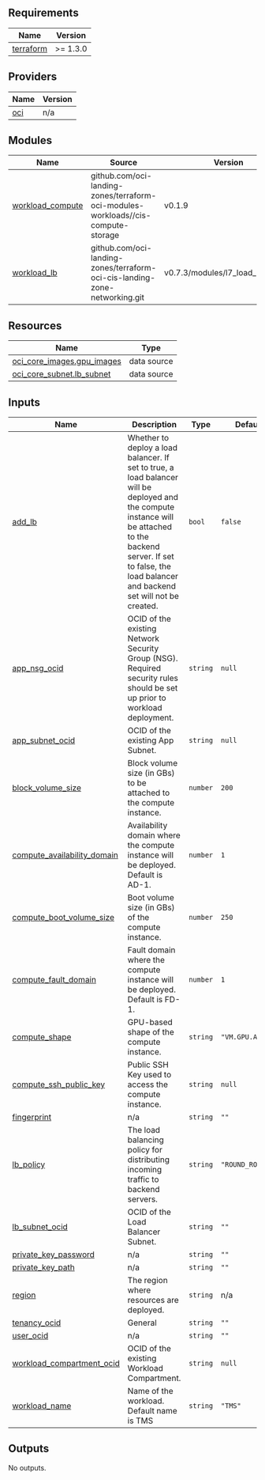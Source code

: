 ## Requirements

| Name | Version |
|------|---------|
| <a name="requirement_terraform"></a> [terraform](#requirement\_terraform) | >= 1.3.0 |

## Providers

| Name | Version |
|------|---------|
| <a name="provider_oci"></a> [oci](#provider\_oci) | n/a |

## Modules

| Name | Source | Version |
|------|--------|---------|
| <a name="module_workload_compute"></a> [workload\_compute](#module\_workload\_compute) | github.com/oci-landing-zones/terraform-oci-modules-workloads//cis-compute-storage | v0.1.9 |
| <a name="module_workload_lb"></a> [workload\_lb](#module\_workload\_lb) | github.com/oci-landing-zones/terraform-oci-cis-landing-zone-networking.git | v0.7.3/modules/l7\_load\_balancers |

## Resources

| Name | Type |
|------|------|
| [oci\_core\_images.gpu_images](https://registry.terraform.io/providers/oracle/oci/latest/docs/data-sources/core\_images) | data source |
| [oci\_core\_subnet.lb_subnet](https://registry.terraform.io/providers/oracle/oci/latest/docs/data-sources/core\_subnet) | data source |

## Inputs

| Name | Description | Type | Default | Required |
|------|-------------|------|---------|:--------:|
| <a name="input_add_lb"></a> [add\_lb](#input\_add\_lb) | Whether to deploy a load balancer. If set to true, a load balancer will be deployed and the compute instance will be attached to the backend server. If set to false, the load balancer and backend set will not be created. | `bool` | `false` | no |
| <a name="input_app_nsg_ocid"></a> [app\_nsg\_ocid](#input\_app\_nsg\_ocid) | OCID of the existing Network Security Group (NSG). Required security rules should be set up prior to workload deployment. | `string` | `null` | no |
| <a name="input_app_subnet_ocid"></a> [app\_subnet\_ocid](#input\_app\_subnet\_ocid) | OCID of the existing App Subnet. | `string` | `null` | no |
| <a name="input_block_volume_size"></a> [block\_volume\_size](#input\_block\_volume\_size) | Block volume size (in GBs) to be attached to the compute instance. | `number` | `200` | no |
| <a name="input_compute_availability_domain"></a> [compute\_availability\_domain](#input\_compute\_availability\_domain) | Availability domain where the compute instance will be deployed. Default is AD-1. | `number` | `1` | no |
| <a name="input_compute_boot_volume_size"></a> [compute\_boot\_volume\_size](#input\_compute\_boot\_volume\_size) | Boot volume size (in GBs) of the compute instance. | `number` | `250` | no |
| <a name="input_compute_fault_domain"></a> [compute\_fault\_domain](#input\_compute\_fault\_domain) | Fault domain where the compute instance will be deployed. Default is FD-1. | `number` | `1` | no |
| <a name="input_compute_shape"></a> [compute\_shape](#input\_compute\_shape) | GPU-based shape of the compute instance. | `string` | `"VM.GPU.A10.1"` | no |
| <a name="input_compute_ssh_public_key"></a> [compute\_ssh\_public\_key](#input\_compute\_ssh\_public\_key) | Public SSH Key used to access the compute instance. | `string` | `null` | no |
| <a name="input_fingerprint"></a> [fingerprint](#input\_fingerprint) | n/a | `string` | `""` | no |
| <a name="input_lb_policy"></a> [lb\_policy](#input\_lb\_policy) | The load balancing policy for distributing incoming traffic to backend servers. | `string` | `"ROUND_ROBIN"` | no |
| <a name="input_lb_subnet_ocid"></a> [lb\_subnet\_ocid](#input\_lb\_subnet\_ocid) | OCID of the Load Balancer Subnet. | `string` | `""` | no |
| <a name="input_private_key_password"></a> [private\_key\_password](#input\_private\_key\_password) | n/a | `string` | `""` | no |
| <a name="input_private_key_path"></a> [private\_key\_path](#input\_private\_key\_path) | n/a | `string` | `""` | no |
| <a name="input_region"></a> [region](#input\_region) | The region where resources are deployed. | `string` | n/a | yes |
| <a name="input_tenancy_ocid"></a> [tenancy\_ocid](#input\_tenancy\_ocid) | General | `string` | `""` | no |
| <a name="input_user_ocid"></a> [user\_ocid](#input\_user\_ocid) | n/a | `string` | `""` | no |
| <a name="input_workload_compartment_ocid"></a> [workload\_compartment\_ocid](#input\_workload\_compartment\_ocid) | OCID of the existing Workload Compartment. | `string` | `null` | no |
| <a name="input_workload_name"></a> [workload\_name](#input\_workload\_name) | Name of the workload. Default name is TMS | `string` | `"TMS"` | no |

## Outputs

No outputs.
